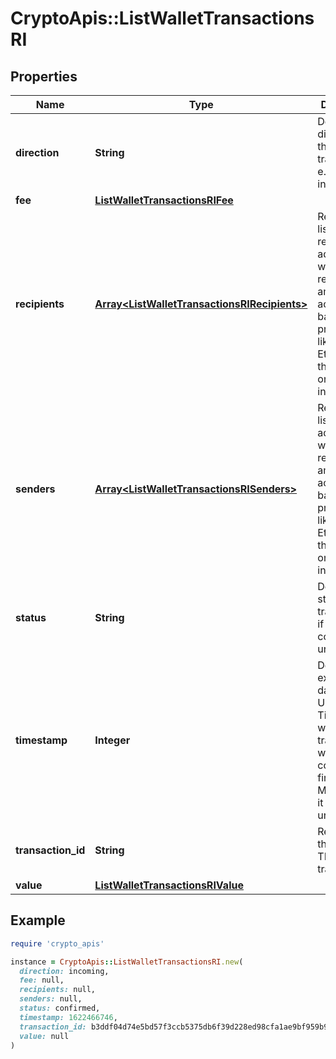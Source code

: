 # CryptoApis::ListWalletTransactionsRI

## Properties

| Name | Type | Description | Notes |
| ---- | ---- | ----------- | ----- |
| **direction** | **String** | Defines the direction of the transaction, e.g. incoming. |  |
| **fee** | [**ListWalletTransactionsRIFee**](ListWalletTransactionsRIFee.md) |  |  |
| **recipients** | [**Array&lt;ListWalletTransactionsRIRecipients&gt;**](ListWalletTransactionsRIRecipients.md) | Represents a list of recipient addresses with the respective amounts. In account-based protocols like Ethereum there is only one address in this list. |  |
| **senders** | [**Array&lt;ListWalletTransactionsRISenders&gt;**](ListWalletTransactionsRISenders.md) | Represents a list of sender addresses with the respective amounts. In account-based protocols like Ethereum there is only one address in this list. |  |
| **status** | **String** | Defines the status of the transaction, if it is confirmed or unconfirmed. |  |
| **timestamp** | **Integer** | Defines the exact date/time in Unix Timestamp when this transaction was mined, confirmed or first seen in Mempool, if it is unconfirmed. |  |
| **transaction_id** | **String** | Represents the unique TD of the transaction. |  |
| **value** | [**ListWalletTransactionsRIValue**](ListWalletTransactionsRIValue.md) |  |  |

## Example

```ruby
require 'crypto_apis'

instance = CryptoApis::ListWalletTransactionsRI.new(
  direction: incoming,
  fee: null,
  recipients: null,
  senders: null,
  status: confirmed,
  timestamp: 1622466746,
  transaction_id: b3ddf04d74e5bd57f3ccb5375db6f39d228ed98cfa1ae9bf959b9406fc975f01,
  value: null
)
```

